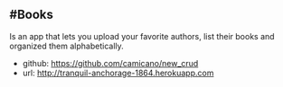 #Books
------------------------------------------------------------------

Is an app that lets you upload your favorite authors, list their books and organized them alphabetically.

+ github: https://github.com/camicano/new_crud
+ url: http://tranquil-anchorage-1864.herokuapp.com